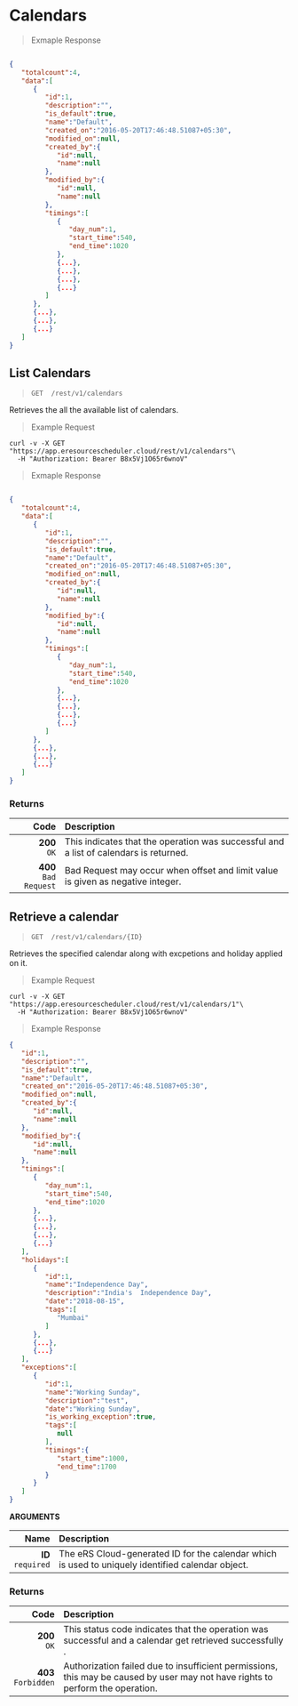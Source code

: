 # Calendars

> Exmaple Response

```json

{
   "totalcount":4,
   "data":[
      {
         "id":1,
         "description":"",
         "is_default":true,
         "name":"Default",
         "created_on":"2016-05-20T17:46:48.51087+05:30",
         "modified_on":null,
         "created_by":{
            "id":null,
            "name":null
         },
         "modified_by":{
            "id":null,
            "name":null
         },
         "timings":[
            {
               "day_num":1,
               "start_time":540,
               "end_time":1020
            },
            {...},
            {...},
            {...},
            {...}
         ]
      },
      {...},
      {...},
      {...}
   ]
}
```


## List Calendars

> `GET  /rest/v1/calendars`

Retrieves the all the available list of calendars. 


> Example Request

```shell
curl -v -X GET
"https://app.eresourcescheduler.cloud/rest/v1/calendars"\
  -H "Authorization: Bearer B8x5Vj1O65r6wnoV"
```


> Exmaple Response

```json

{
   "totalcount":4,
   "data":[
      {
         "id":1,
         "description":"",
         "is_default":true,
         "name":"Default",
         "created_on":"2016-05-20T17:46:48.51087+05:30",
         "modified_on":null,
         "created_by":{
            "id":null,
            "name":null
         },
         "modified_by":{
            "id":null,
            "name":null
         },
         "timings":[
            {
               "day_num":1,
               "start_time":540,
               "end_time":1020
            },
            {...},
            {...},
            {...},
            {...}
         ]
      },
      {...},
      {...},
      {...}
   ]
}
```


### Returns 


| Code      | Description | 
| ---:        |    :----   | 
| **200** <br> <span class = "success">`OK`</span>      |  This indicates that the operation was successful and a list of calendars is returned.  |
**400** <br> <span class = "error">`Bad Request` </span>| Bad Request may occur when offset and limit value is given as negative integer.



## Retrieve a calendar


> `GET  /rest/v1/calendars/{ID}`

Retrieves the specified calendar along with excpetions and holiday applied on it. 


> Example Request

```shell
curl -v -X GET
"https://app.eresourcescheduler.cloud/rest/v1/calendars/1"\
  -H "Authorization: Bearer B8x5Vj1O65r6wnoV"
```

> Example Response

```json
{
   "id":1,
   "description":"",
   "is_default":true,
   "name":"Default",
   "created_on":"2016-05-20T17:46:48.51087+05:30",
   "modified_on":null,
   "created_by":{
      "id":null,
      "name":null
   },
   "modified_by":{
      "id":null,
      "name":null
   },
   "timings":[
      {
         "day_num":1,
         "start_time":540,
         "end_time":1020
      },
      {...},
      {...},
      {...},
      {...}
   ],
   "holidays":[
      {
         "id":1,
         "name":"Independence Day",
         "description":"India's  Independence Day",
         "date":"2018-08-15",
         "tags":[
            "Mumbai"
         ]
      },
      {...},
      {...}
   ],
   "exceptions":[
      {
         "id":1,
         "name":"Working Sunday",
         "description":"test",
         "date":"Working Sunday",
         "is_working_exception":true,
         "tags":[
            null
         ],
         "timings":{
            "start_time":1000,
            "end_time":1700
         }
      }
   ]
}
```

<span class="optional"><b>ARGUMENTS</b></span>

Name | Description
 ---:        |    :---- 
 **ID** <br><span class="required">`required`</span> | The eRS Cloud-generated ID for the calendar which is used to uniquely identified calendar object.


### Returns

| Code      | Description | 
| ---:        |    :----   | 
| **200** <br> <span class = "success">`OK`</span>     | This status code indicates that the operation was successful and a calendar  get retrieved successfully .  |
| **403** <br> <span class = "error">`Forbidden`</span> |Authorization failed due to insufficient permissions, this may be caused by user may not have rights to perform the operation.   |